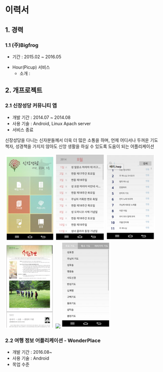 # 이력서

## 1. 경력

### 1.1 (주)Bigfrog

* 기간 : 2015.02 ~ 2016.05
+ Hour(Picup) 서비스
  + 소개 :


## 2. 개프로젝트


### 2.1 신장성당 커뮤니티 앱

* 개발 기간 : 2014.07 ~ 2014.08
* 사용 기술 : Android, Linux Apach server
* 서비스 종료

 신장성당을 다니는 신자분들께서 더욱 더 많은 소통을 하며, 언제 어디서나 두꺼운 기도책자, 성경책을 가지지 않아도 신앙 생활을 하실 수 있도록 도움이 되는 어플리케이션

<img src="Images/Sinjang_catholic_crunch_MENU.png" width="160"/> 
<img src="Images/Sinjang_catholic_crunch_SKEDULE.png" width="160"/>
<img src="Images/Sinjang_catholic_crunch_SONG.png" width="160"/>
<img src="Images/Sinjang_catholic_crunch_WEEKLY_SHEETS.png" width="160"/>
<img src="Images/Sinjang_catholic_crunch_WEEKLY_BIBLE.png" width="160"/>
<img src="Images/Sinjang_catholic_crunch_PREY.png" width="160"/>

### 2.2 여행 정보 어플리케이션 - WonderPlace

 * 개발 기간 : 2016.08~
 * 사용 기술 : Android
 * 목업 수준
